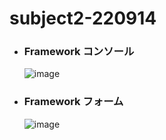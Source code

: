 # subject2-220914

- ### Framework コンソール
  ![image](https://user-images.githubusercontent.com/1501327/190078315-6a87b50d-fcc8-423e-9e7e-070db43f489c.png)

- ### Framework フォーム
  ![image](https://user-images.githubusercontent.com/1501327/190078721-2486b334-ef46-43ae-98e0-0e30c87a63ce.png)
